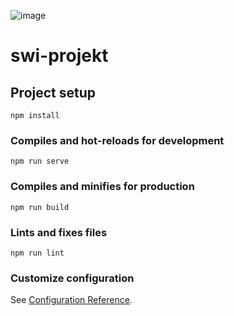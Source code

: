 ![image](https://user-images.githubusercontent.com/70508714/133628129-d77f0a24-9af1-4c41-bc8e-6e697db7e4aa.png)

# swi-projekt

## Project setup
```
npm install
```

### Compiles and hot-reloads for development
```
npm run serve
```

### Compiles and minifies for production
```
npm run build
```

### Lints and fixes files
```
npm run lint
```

### Customize configuration
See [Configuration Reference](https://cli.vuejs.org/config/).
